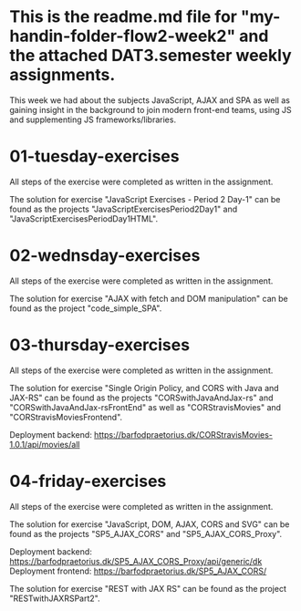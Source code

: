 # This is the readme.md file for "my-handin-folder-flow2-week2" and the attached DAT3.semester weekly assignments.
This week we had about the subjects JavaScript, AJAX and SPA as well as gaining insight in the 
background to join modern front-end teams, using JS and supplementing JS 
frameworks/libraries.


# 01-tuesday-exercises
All steps of the exercise were completed as written in the assignment.

The solution for exercise "JavaScript Exercises - Period 2 Day-1" can be found as the 
projects "JavaScriptExercisesPeriod2Day1" and "JavaScriptExercisesPeriodDay1HTML".


# 02-wednsday-exercises
All steps of the exercise were completed as written in the assignment.

The solution for exercise "AJAX with fetch and DOM manipulation" can be found as the 
project "code_simple_SPA".


# 03-thursday-exercises
All steps of the exercise were completed as written in the assignment.

The solution for exercise "Single Origin Policy, and CORS with Java and JAX-RS" can be found as the 
projects "CORSwithJavaAndJax-rs" and "CORSwithJavaAndJax-rsFrontEnd"
as well as "CORStravisMovies" and "CORStravisMoviesFrontend".

Deployment backend: https://barfodpraetorius.dk/CORStravisMovies-1.0.1/api/movies/all


# 04-friday-exercises
All steps of the exercise were completed as written in the assignment.

The solution for exercise "JavaScript, DOM, AJAX, CORS and SVG" can be found as the 
projects "SP5_AJAX_CORS" and "SP5_AJAX_CORS_Proxy".

Deployment backend: https://barfodpraetorius.dk/SP5_AJAX_CORS_Proxy/api/generic/dk
Deployment frontend: https://barfodpraetorius.dk/SP5_AJAX_CORS/

The solution for exercise "REST with JAX RS" can be found as the 
project "RESTwithJAXRSPart2".